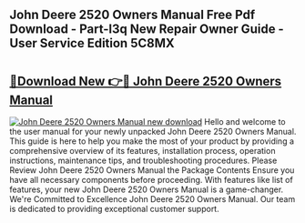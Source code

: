## John Deere 2520 Owners Manual Free Pdf Download - Part-l3q New Repair Owner Guide - User Service Edition 5C8MX

# <h2><a href="http://bc92455.oget.top/?id=John+Deere+2520+Owners+Manual">🔗Download New 👉🔴 John Deere 2520 Owners Manual</a></h2>

[![John Deere 2520 Owners Manual new download](https://i.imgur.com/5g1atiW.png)](http://bc92455.oget.top/?id=John+Deere+2520+Owners+Manual)
Hello and welcome to the user manual for your newly unpacked John Deere 2520 Owners Manual. This guide is here to help you make the most of your product by providing a comprehensive overview of its features, installation process, operation instructions, maintenance tips, and troubleshooting procedures. Please Review John Deere 2520 Owners Manual the Package Contents Ensure you have all necessary components before proceeding. With features like list of features, your new John Deere 2520 Owners Manual is a game-changer. We're Committed to Excellence John Deere 2520 Owners Manual. Our team is dedicated to providing exceptional customer support.
